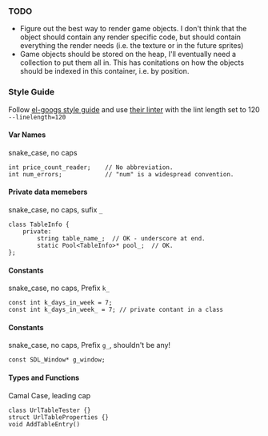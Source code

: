### TODO
- Figure out the best way to render game objects. I don't think that the object should contain any render specific code, but should contain everything the render needs (i.e. the texture or in the future sprites)
- Game objects should be stored on the heap, I'll eventually need a collection to put them all in. This has conitations on how the objects should be indexed in this container, i.e. by position.

### Style Guide
Follow [el-googs style guide](https://google.github.io/styleguide/cppguide.html#Naming) and use [their linter](https://github.com/google/styleguide/tree/gh-pages/cpplint) with the lint length set to 120 `--linelength=120` 

#### Var Names
snake_case, no caps

    int price_count_reader;    // No abbreviation.
    int num_errors;            // "num" is a widespread convention.

#### Private data memebers
snake_case, no caps, sufix `_`

    class TableInfo {
        private:
            string table_name_;  // OK - underscore at end.
            static Pool<TableInfo>* pool_;  // OK.
    };

#### Constants
snake_case, no caps, Prefix `k_`

    const int k_days_in_week = 7;
    const int k_days_in_week_ = 7; // private contant in a class

#### Constants
snake_case, no caps, Prefix `g_`, shouldn't be any!

    const SDL_Window* g_window;

#### Types and Functions
Camal Case, leading cap

    class UrlTableTester {}
    struct UrlTableProperties {}
    void AddTableEntry()
